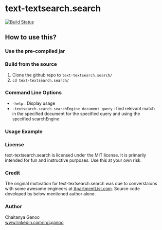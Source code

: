# text-textsearch.search

[![Build Status](https://travis-ci.org/cganoo/text-textsearch.search.svg?branch=master)](https://travis-ci.org/cganoo/text-textsearch.search)

## How to use this?

### Use the pre-compiled jar

### Build from the source

1. Clone the github repo to `text-textsearch.search/`
2. `cd text-textsearch.search/`


### Command Line Options

* `-help` : Display usage
* `-textsearch.search searchEngine document query` : find relevant match in the specified document for the specified query and using the specified searchEngine

### Usage Example

### License

text-textsearch.search is licensed under the MIT license. It is primarily intended for fun and instructive purposes.
Use this at your own risk.

### Credit

The original motivation for text-textsearch.search was due to converstaions with some awesome engineers at [ApartmentList.com](https://www.apartmentlist.com).
Source code developed by below mentioned author alone.

### Author

Chaitanya Ganoo  
www.linkedin.com/in/cganoo

